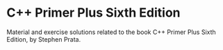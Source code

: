 # C++ Primer Plus Sixth Edition
Material and exercise solutions related to the book C++ Primer Plus Sixth Edition, by Stephen Prata. 
